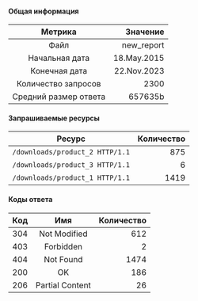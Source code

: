 #### Общая информация

|        Метрика        |     Значение |
|:---------------------:|-------------:|
|         Файл          | new_report |
|    Начальная дата     | 18.May.2015 |
|     Конечная дата     | 22.Nov.2023 |
|  Количество запросов  | 2300 |
| Средний размер ответа | 657635b |

#### Запрашиваемые ресурсы

|     Ресурс      | Количество |
|:---------------:|-----------:|
|  `/downloads/product_2 HTTP/1.1`  |      875 |
|  `/downloads/product_3 HTTP/1.1`  |      6 |
|  `/downloads/product_1 HTTP/1.1`  |      1419 |

#### Коды ответа

| Код |          Имя          | Количество |
|:---:|:---------------------:|-----------:|
| 304 | Not Modified |       612 |
| 403 | Forbidden |       2 |
| 404 | Not Found |       1474 |
| 200 | OK |       186 |
| 206 | Partial Content |       26 |

